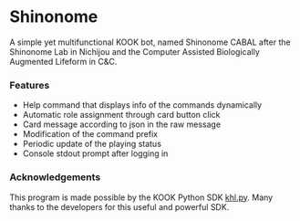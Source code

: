 # Shinonome

A simple yet multifunctional KOOK bot,
named Shinonome CABAL after the Shinonome Lab in Nichijou and 
the Computer Assisted Biologically Augmented Lifeform in C&C.

### Features

- Help command that displays info of the commands dynamically
- Automatic role assignment through card button click
- Card message according to json in the raw message
- Modification of the command prefix
- Periodic update of the playing status
- Console stdout prompt after logging in

### Acknowledgements

This program is made possible by
the KOOK Python SDK [khl.py](https://github.com/TWT233/khl.py).
Many thanks to the developers for this useful and powerful SDK.

